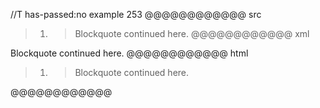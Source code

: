 //T has-passed:no
example 253
@@@@@@@@@@@@ src
> 1. > Blockquote
continued here.
@@@@@@@@@@@@ xml
<?xml version="1.0" encoding="UTF-8"?>
<!DOCTYPE document SYSTEM "CommonMark.dtd">
<document xmlns="http://commonmark.org/xml/1.0">
  <block_quote>
    <list type="ordered" start="1" delim="period" tight="true">
      <item>
        <block_quote>
          <paragraph>
            <text>Blockquote</text>
            <softbreak />
            <text>continued here.</text>
          </paragraph>
        </block_quote>
      </item>
    </list>
  </block_quote>
</document>
@@@@@@@@@@@@ html
<blockquote>
<ol>
<li>
<blockquote>
<p>Blockquote
continued here.</p>
</blockquote>
</li>
</ol>
</blockquote>
@@@@@@@@@@@@
